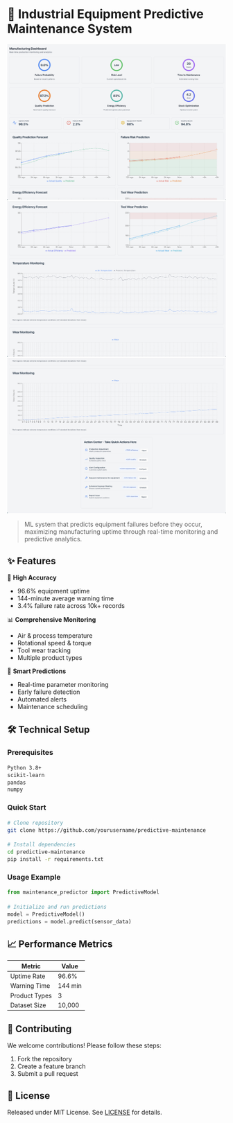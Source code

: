 # 🔧 Industrial Equipment Predictive Maintenance System

![Maintenance](./assets/Screenshot1.png)
![Warning](./assets/Screenshot2.png)
![Coverage](./assets/Screenshot3.png)

> ML system that predicts equipment failures before they occur, maximizing manufacturing uptime through real-time monitoring and predictive analytics.

## ✨ Features

🎯 **High Accuracy**
- 96.6% equipment uptime
- 144-minute average warning time
- 3.4% failure rate across 10k+ records

📊 **Comprehensive Monitoring**
- Air & process temperature
- Rotational speed & torque
- Tool wear tracking
- Multiple product types

🤖 **Smart Predictions**
- Real-time parameter monitoring 
- Early failure detection
- Automated alerts
- Maintenance scheduling

## 🛠️ Technical Setup

### Prerequisites
```bash
Python 3.8+
scikit-learn
pandas
numpy
```

### Quick Start
```bash
# Clone repository
git clone https://github.com/yourusername/predictive-maintenance

# Install dependencies
cd predictive-maintenance
pip install -r requirements.txt
```

### Usage Example
```python
from maintenance_predictor import PredictiveModel

# Initialize and run predictions
model = PredictiveModel()
predictions = model.predict(sensor_data)
```

## 📈 Performance Metrics

| Metric | Value |
|--------|--------|
| Uptime Rate | 96.6% |
| Warning Time | 144 min |
| Product Types | 3 |
| Dataset Size | 10,000 |

## 🤝 Contributing

We welcome contributions! Please follow these steps:
1. Fork the repository
2. Create a feature branch
3. Submit a pull request

## 📝 License

Released under MIT License. See [LICENSE](LICENSE) for details.